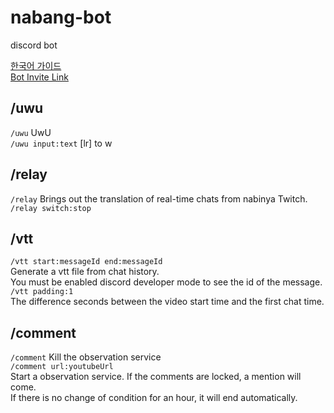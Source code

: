 # nabang-bot
discord bot

[한국어 가이드](./README-ko.md)  
[Bot Invite Link](https://discord.com/api/oauth2/authorize?client_id=886101403603447868&permissions=0&scope=bot%20applications.commands)

## /uwu
`/uwu` UwU  
`/uwu input:text` [lr] to w

## /relay
`/relay` Brings out the translation of real-time chats from nabinya Twitch.  
`/relay switch:stop`

## /vtt
`/vtt start:messageId end:messageId`  
Generate a vtt file from chat history.  
You must be enabled discord developer mode to see the id of the message.  
`/vtt padding:1`  
The difference seconds between the video start time and the first chat time.

## /comment
`/comment` Kill the observation service  
`/comment url:youtubeUrl`  
Start a observation service. If the comments are locked, a mention will come.  
If there is no change of condition for an hour, it will end automatically.
